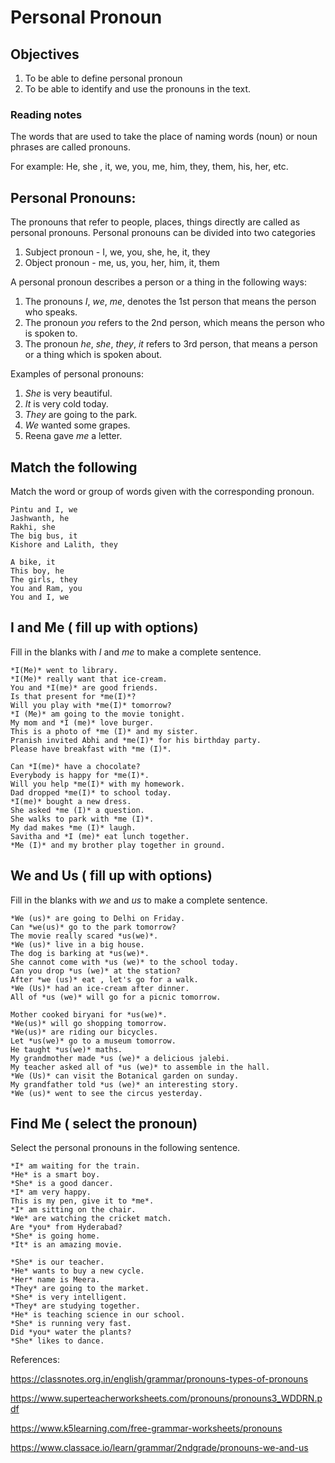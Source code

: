 # Personal Pronoun

## Objectives
1. To be able to define personal pronoun
2. To be able to identify and use the pronouns in the text.

### Reading notes

The words that are used to take the place of naming words (noun) or noun phrases are called pronouns. 

For example: He, she , it, we, you, me, him, they, them, his, her, etc.

## Personal Pronouns:

The pronouns that refer to people, places, things directly are called as personal pronouns. Personal pronouns can be divided into two categories
 1. Subject pronoun - I, we, you, she, he, it, they
 2. Object pronoun - me, us, you, her, him, it, them 

A personal pronoun describes a person or a thing in the following ways: 
1. The pronouns *I*, *we*, *me*, denotes the 1st person that means the person who speaks.
2. The pronoun *you* refers to the 2nd person, which means the person who is spoken to.
3. The pronoun *he*, *she*, *they*, *it* refers to 3rd person, that means a person or a thing which is spoken about. 

Examples of personal pronouns: 
1. *She* is very beautiful.
2. *It* is very cold today.
3. *They* are going to the park.
4. *We* wanted some grapes.
5. Reena gave *me* a letter.


## Match the following

Match the word or group of words given with the corresponding pronoun. 

```
Pintu and I, we
Jashwanth, he
Rakhi, she
The big bus, it 
Kishore and Lalith, they
```

```
A bike, it
This boy, he
The girls, they
You and Ram, you
You and I, we
```

## I and Me ( fill up with options)

Fill in the blanks with *I* and *me* to make a complete sentence.

```
*I(Me)* went to library. 
*I(Me)* really want that ice-cream. 
You and *I(me)* are good friends.
Is that present for *me(I)*?
Will you play with *me(I)* tomorrow?
*I (Me)* am going to the movie tonight.
My mom and *I (me)* love burger.
This is a photo of *me (I)* and my sister.
Pranish invited Abhi and *me(I)* for his birthday party.
Please have breakfast with *me (I)*.
```

```
Can *I(me)* have a chocolate?
Everybody is happy for *me(I)*.
Will you help *me(I)* with my homework. 
Dad dropped *me(I)* to school today.
*I(me)* bought a new dress. 
She asked *me (I)* a question.
She walks to park with *me (I)*.
My dad makes *me (I)* laugh.
Savitha and *I (me)* eat lunch together.
*Me (I)* and my brother play together in ground.
```

## We and Us ( fill up with options) 

Fill in the blanks with *we* and *us* to make a complete sentence.

```
*We (us)* are going to Delhi on Friday.
Can *we(us)* go to the park tomorrow?
The movie really scared *us(we)*. 
*We (us)* live in a big house.
The dog is barking at *us(we)*.
She cannot come with *us (we)* to the school today.
Can you drop *us (we)* at the station?
After *we (us)* eat , let's go for a walk.
*We (Us)* had an ice-cream after dinner.
All of *us (we)* will go for a picnic tomorrow.
```

```
Mother cooked biryani for *us(we)*.
*We(us)* will go shopping tomorrow.
*We(us)* are riding our bicycles.
Let *us(we)* go to a museum tomorrow. 
He taught *us(we)* maths.
My grandmother made *us (we)* a delicious jalebi.
My teacher asked all of *us (we)* to assemble in the hall.
*We (Us)* can visit the Botanical garden on sunday.
My grandfather told *us (we)* an interesting story.
*We (us)* went to see the circus yesterday.
```

## Find Me ( select the pronoun)

Select the personal pronouns in the following sentence.

```
*I* am waiting for the train. 
*He* is a smart boy.
*She* is a good dancer.
*I* am very happy.
This is my pen, give it to *me*.
*I* am sitting on the chair.
*We* are watching the cricket match.
Are *you* from Hyderabad?
*She* is going home.
*It* is an amazing movie.
```

```
*She* is our teacher.
*He* wants to buy a new cycle.
*Her* name is Meera.
*They* are going to the market.
*She* is very intelligent.
*They* are studying together.
*He* is teaching science in our school.
*She* is running very fast.
Did *you* water the plants?
*She* likes to dance.
```

References:

https://classnotes.org.in/english/grammar/pronouns-types-of-pronouns

https://www.superteacherworksheets.com/pronouns/pronouns3_WDDRN.pdf

https://www.k5learning.com/free-grammar-worksheets/pronouns

https://www.classace.io/learn/grammar/2ndgrade/pronouns-we-and-us
















